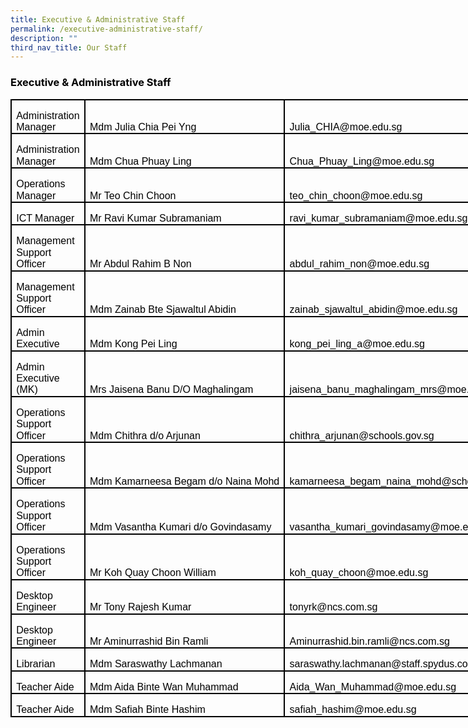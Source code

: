```yaml
---
title: Executive & Administrative Staff
permalink: /executive-administrative-staff/
description: ""
third_nav_title: Our Staff
---
```

<h3><span style="color: #000000;">Executive &amp; Administrative Staff</span></h3>
<table class="MsoNormalTable" style="width: 599.0pt; border-collapse: collapse; border: none; mso-border-alt: solid black 1.5pt; mso-border-themecolor: text1; mso-yfti-tbllook: 1184; mso-padding-alt: 0cm 5.4pt 0cm 5.4pt; mso-border-insideh: 1.5pt solid black; mso-border-insideh-themecolor: text1; mso-border-insidev: 1.5pt solid black; mso-border-insidev-themecolor: text1;" border="1" width="799" cellspacing="0" cellpadding="0">
<tbody>
<tr style="mso-yfti-irow: 0; mso-yfti-firstrow: yes; height: 20.1pt;">
<td style="width: 149.0pt; border: solid black 1.5pt; mso-border-themecolor: text1; padding: 0cm 5.4pt 0cm 5.4pt; height: 20.1pt;" valign="bottom" width="199">
<p class="MsoNormal" style="margin-bottom: 0cm; line-height: 115%;"><span lang="EN-SG" style="font-size: 12pt; line-height: 115%; font-family: Arial, sans-serif; color: #000000;">Administration Manager</span></p>
</td>
<td style="width: 205.0pt; border: solid black 1.5pt; mso-border-themecolor: text1; border-left: none; mso-border-left-alt: solid black 1.5pt; mso-border-left-themecolor: text1; padding: 0cm 5.4pt 0cm 5.4pt; height: 20.1pt;" valign="bottom" nowrap="nowrap" width="273">
<p class="MsoNormal" style="margin-bottom: 0cm; line-height: 115%;"><span lang="EN-SG" style="font-size: 12pt; line-height: 115%; font-family: Arial, sans-serif; color: #000000;">Mdm Julia Chia Pei Yng</span></p>
</td>
<td style="width: 245.0pt; border: solid black 1.5pt; mso-border-themecolor: text1; border-left: none; mso-border-left-alt: solid black 1.5pt; mso-border-left-themecolor: text1; padding: 0cm 5.4pt 0cm 5.4pt; height: 20.1pt;" valign="bottom" width="327">
<p class="MsoNormal" style="margin-bottom: 0cm; line-height: 115%;"><span lang="EN-SG" style="font-size: 12pt; line-height: 115%; font-family: Arial, sans-serif; color: #000000;">Julia_CHIA@moe.edu.sg</span></p>
</td>
</tr>
<tr style="mso-yfti-irow: 1; height: 20.1pt;">
<td style="width: 149.0pt; border: solid black 1.5pt; mso-border-themecolor: text1; border-top: none; mso-border-top-alt: solid black 1.5pt; mso-border-top-themecolor: text1; padding: 0cm 5.4pt 0cm 5.4pt; height: 20.1pt;" valign="bottom" width="199">
<p class="MsoNormal" style="margin-bottom: 0cm; line-height: 115%;"><span lang="EN-SG" style="font-size: 12pt; line-height: 115%; font-family: Arial, sans-serif; color: #000000;">Administration Manager</span></p>
</td>
<td style="width: 205.0pt; border-top: none; border-left: none; border-bottom: solid black 1.5pt; mso-border-bottom-themecolor: text1; border-right: solid black 1.5pt; mso-border-right-themecolor: text1; mso-border-top-alt: solid black 1.5pt; mso-border-top-themecolor: text1; mso-border-left-alt: solid black 1.5pt; mso-border-left-themecolor: text1; padding: 0cm 5.4pt 0cm 5.4pt; height: 20.1pt;" valign="bottom" width="273">
<p class="MsoNormal" style="margin-bottom: 0cm; line-height: 115%;"><span lang="EN-SG" style="font-size: 12pt; line-height: 115%; font-family: Arial, sans-serif; color: #000000;">Mdm Chua Phuay Ling</span></p>
</td>
<td style="width: 245.0pt; border-top: none; border-left: none; border-bottom: solid black 1.5pt; mso-border-bottom-themecolor: text1; border-right: solid black 1.5pt; mso-border-right-themecolor: text1; mso-border-top-alt: solid black 1.5pt; mso-border-top-themecolor: text1; mso-border-left-alt: solid black 1.5pt; mso-border-left-themecolor: text1; padding: 0cm 5.4pt 0cm 5.4pt; height: 20.1pt;" valign="bottom" width="327">
<p class="MsoNormal" style="margin-bottom: 0cm; line-height: 115%;"><span lang="EN-SG" style="font-size: 12pt; line-height: 115%; font-family: Arial, sans-serif; color: #000000;">Chua_Phuay_Ling@moe.edu.sg</span></p>
</td>
</tr>
<tr style="mso-yfti-irow: 2; height: 20.1pt;">
<td style="width: 149.0pt; border: solid black 1.5pt; mso-border-themecolor: text1; border-top: none; mso-border-top-alt: solid black 1.5pt; mso-border-top-themecolor: text1; padding: 0cm 5.4pt 0cm 5.4pt; height: 20.1pt;" valign="bottom" width="199">
<p class="MsoNormal" style="margin-bottom: 0cm; line-height: 115%;"><span lang="EN-SG" style="font-size: 12pt; line-height: 115%; font-family: Arial, sans-serif; color: #000000;">Operations Manager</span></p>
</td>
<td style="width: 205.0pt; border-top: none; border-left: none; border-bottom: solid black 1.5pt; mso-border-bottom-themecolor: text1; border-right: solid black 1.5pt; mso-border-right-themecolor: text1; mso-border-top-alt: solid black 1.5pt; mso-border-top-themecolor: text1; mso-border-left-alt: solid black 1.5pt; mso-border-left-themecolor: text1; padding: 0cm 5.4pt 0cm 5.4pt; height: 20.1pt;" valign="bottom" width="273">
<p class="MsoNormal" style="margin-bottom: 0cm; line-height: 115%;"><span lang="EN-SG" style="font-size: 12pt; line-height: 115%; font-family: Arial, sans-serif; color: #000000;">Mr Teo Chin Choon</span></p>
</td>
<td style="width: 245.0pt; border-top: none; border-left: none; border-bottom: solid black 1.5pt; mso-border-bottom-themecolor: text1; border-right: solid black 1.5pt; mso-border-right-themecolor: text1; mso-border-top-alt: solid black 1.5pt; mso-border-top-themecolor: text1; mso-border-left-alt: solid black 1.5pt; mso-border-left-themecolor: text1; padding: 0cm 5.4pt 0cm 5.4pt; height: 20.1pt;" valign="bottom" width="327">
<p class="MsoNormal" style="margin-bottom: 0cm; line-height: 115%;"><span lang="EN-SG" style="font-size: 12pt; line-height: 115%; font-family: Arial, sans-serif; color: #000000;">teo_chin_choon@moe.edu.sg</span></p>
</td>
</tr>
<tr style="mso-yfti-irow: 3; height: 20.1pt;">
<td style="width: 149.0pt; border: solid black 1.5pt; mso-border-themecolor: text1; border-top: none; mso-border-top-alt: solid black 1.5pt; mso-border-top-themecolor: text1; padding: 0cm 5.4pt 0cm 5.4pt; height: 20.1pt;" valign="bottom" width="199">
<p class="MsoNormal" style="margin-bottom: 0cm; line-height: 115%;"><span style="font-size: 12pt; line-height: 115%; font-family: Arial, sans-serif; color: #000000;">ICT Manager</span></p>
</td>
<td style="width: 205.0pt; border-top: none; border-left: none; border-bottom: solid black 1.5pt; mso-border-bottom-themecolor: text1; border-right: solid black 1.5pt; mso-border-right-themecolor: text1; mso-border-top-alt: solid black 1.5pt; mso-border-top-themecolor: text1; mso-border-left-alt: solid black 1.5pt; mso-border-left-themecolor: text1; padding: 0cm 5.4pt 0cm 5.4pt; height: 20.1pt;" valign="bottom" width="273">
<p class="MsoNormal" style="margin-bottom: 0cm; line-height: 115%;"><span lang="EN-SG" style="font-size: 12pt; line-height: 115%; font-family: Arial, sans-serif; color: #000000;">Mr Ravi Kumar Subramaniam</span></p>
</td>
<td style="width: 245.0pt; border-top: none; border-left: none; border-bottom: solid black 1.5pt; mso-border-bottom-themecolor: text1; border-right: solid black 1.5pt; mso-border-right-themecolor: text1; mso-border-top-alt: solid black 1.5pt; mso-border-top-themecolor: text1; mso-border-left-alt: solid black 1.5pt; mso-border-left-themecolor: text1; padding: 0cm 5.4pt 0cm 5.4pt; height: 20.1pt;" valign="bottom" width="327">
<p class="MsoNormal" style="margin-bottom: 0cm; line-height: 115%;"><span style="font-size: 12pt; line-height: 115%; font-family: Arial, sans-serif; color: #000000;">ravi_kumar_subramaniam@moe.edu.sg</span></p>
</td>
</tr>
<tr style="mso-yfti-irow: 4; height: 20.1pt;">
<td style="width: 149.0pt; border: solid black 1.5pt; mso-border-themecolor: text1; border-top: none; mso-border-top-alt: solid black 1.5pt; mso-border-top-themecolor: text1; padding: 0cm 5.4pt 0cm 5.4pt; height: 20.1pt;" valign="bottom" width="199">
<p class="MsoNormal" style="margin-bottom: 0cm; line-height: 115%;"><span lang="EN-SG" style="font-size: 12pt; line-height: 115%; font-family: Arial, sans-serif; color: #000000;">Management Support Officer</span></p>
</td>
<td style="width: 205.0pt; border-top: none; border-left: none; border-bottom: solid black 1.5pt; mso-border-bottom-themecolor: text1; border-right: solid black 1.5pt; mso-border-right-themecolor: text1; mso-border-top-alt: solid black 1.5pt; mso-border-top-themecolor: text1; mso-border-left-alt: solid black 1.5pt; mso-border-left-themecolor: text1; padding: 0cm 5.4pt 0cm 5.4pt; height: 20.1pt;" valign="bottom" width="273">
<p class="MsoNormal" style="margin-bottom: 0cm; line-height: 115%;"><span lang="EN-SG" style="font-size: 12pt; line-height: 115%; font-family: Arial, sans-serif; color: #000000;">Mr Abdul Rahim B Non</span></p>
</td>
<td style="width: 245.0pt; border-top: none; border-left: none; border-bottom: solid black 1.5pt; mso-border-bottom-themecolor: text1; border-right: solid black 1.5pt; mso-border-right-themecolor: text1; mso-border-top-alt: solid black 1.5pt; mso-border-top-themecolor: text1; mso-border-left-alt: solid black 1.5pt; mso-border-left-themecolor: text1; padding: 0cm 5.4pt 0cm 5.4pt; height: 20.1pt;" valign="bottom" width="327">
<p class="MsoNormal" style="margin-bottom: 0cm; line-height: 115%;"><span lang="EN-SG" style="font-size: 12pt; line-height: 115%; font-family: Arial, sans-serif; color: #000000;">abdul_rahim_non@moe.edu.sg</span></p>
</td>
</tr>
<tr style="mso-yfti-irow: 5; height: 20.1pt;">
<td style="width: 149.0pt; border: solid black 1.5pt; mso-border-themecolor: text1; border-top: none; mso-border-top-alt: solid black 1.5pt; mso-border-top-themecolor: text1; padding: 0cm 5.4pt 0cm 5.4pt; height: 20.1pt;" valign="bottom" width="199">
<p class="MsoNormal" style="margin-bottom: 0cm; line-height: 115%;"><span lang="EN-SG" style="font-size: 12pt; line-height: 115%; font-family: Arial, sans-serif; color: #000000;">Management Support Officer</span></p>
</td>
<td style="width: 205.0pt; border-top: none; border-left: none; border-bottom: solid black 1.5pt; mso-border-bottom-themecolor: text1; border-right: solid black 1.5pt; mso-border-right-themecolor: text1; mso-border-top-alt: solid black 1.5pt; mso-border-top-themecolor: text1; mso-border-left-alt: solid black 1.5pt; mso-border-left-themecolor: text1; padding: 0cm 5.4pt 0cm 5.4pt; height: 20.1pt;" valign="bottom" width="273">
<p class="MsoNormal" style="margin-bottom: 0cm; line-height: 115%;"><span lang="EN-SG" style="font-size: 12pt; line-height: 115%; font-family: Arial, sans-serif; color: #000000;">Mdm Zainab Bte Sjawaltul Abidin</span></p>
</td>
<td style="width: 245.0pt; border-top: none; border-left: none; border-bottom: solid black 1.5pt; mso-border-bottom-themecolor: text1; border-right: solid black 1.5pt; mso-border-right-themecolor: text1; mso-border-top-alt: solid black 1.5pt; mso-border-top-themecolor: text1; mso-border-left-alt: solid black 1.5pt; mso-border-left-themecolor: text1; padding: 0cm 5.4pt 0cm 5.4pt; height: 20.1pt;" valign="bottom" width="327">
<p class="MsoNormal" style="margin-bottom: 0cm; line-height: 115%;"><span lang="EN-SG" style="font-size: 12pt; line-height: 115%; font-family: Arial, sans-serif; color: #000000;">zainab_sjawaltul_abidin@moe.edu.sg</span></p>
</td>
</tr>
<tr style="mso-yfti-irow: 6; height: 20.1pt;">
<td style="width: 149.0pt; border: solid black 1.5pt; mso-border-themecolor: text1; border-top: none; mso-border-top-alt: solid black 1.5pt; mso-border-top-themecolor: text1; padding: 0cm 5.4pt 0cm 5.4pt; height: 20.1pt;" valign="bottom" width="199">
<p class="MsoNormal" style="margin-bottom: 0cm; line-height: 115%;"><span lang="EN-SG" style="font-size: 12pt; line-height: 115%; font-family: Arial, sans-serif; color: #000000;">Admin Executive</span></p>
</td>
<td style="width: 205.0pt; border-top: none; border-left: none; border-bottom: solid black 1.5pt; mso-border-bottom-themecolor: text1; border-right: solid black 1.5pt; mso-border-right-themecolor: text1; mso-border-top-alt: solid black 1.5pt; mso-border-top-themecolor: text1; mso-border-left-alt: solid black 1.5pt; mso-border-left-themecolor: text1; padding: 0cm 5.4pt 0cm 5.4pt; height: 20.1pt;" valign="bottom" width="273">
<p class="MsoNormal" style="margin-bottom: 0cm; line-height: 115%;"><span style="font-size: 12pt; line-height: 115%; font-family: Arial, sans-serif; color: #000000;">Mdm Kong Pei Ling</span></p>
</td>
<td style="width: 245.0pt; border-top: none; border-left: none; border-bottom: solid black 1.5pt; mso-border-bottom-themecolor: text1; border-right: solid black 1.5pt; mso-border-right-themecolor: text1; mso-border-top-alt: solid black 1.5pt; mso-border-top-themecolor: text1; mso-border-left-alt: solid black 1.5pt; mso-border-left-themecolor: text1; padding: 0cm 5.4pt 0cm 5.4pt; height: 20.1pt;" valign="bottom" width="327">
<p class="MsoNormal" style="margin-bottom: 0cm; line-height: 115%;"><span style="font-size: 12pt; line-height: 115%; font-family: Arial, sans-serif; color: #000000;">kong_pei_ling_a@moe.edu.sg</span></p>
</td>
</tr>
<tr style="mso-yfti-irow: 7; height: 20.1pt;">
<td style="width: 149.0pt; border: solid black 1.5pt; mso-border-themecolor: text1; border-top: none; mso-border-top-alt: solid black 1.5pt; mso-border-top-themecolor: text1; padding: 0cm 5.4pt 0cm 5.4pt; height: 20.1pt;" valign="bottom" width="199">
<p class="MsoNormal" style="margin-bottom: 0cm; line-height: 115%;"><span lang="EN-SG" style="font-size: 12pt; line-height: 115%; font-family: Arial, sans-serif; color: #000000;">Admin Executive (MK)</span></p>
</td>
<td style="width: 205.0pt; border-top: none; border-left: none; border-bottom: solid black 1.5pt; mso-border-bottom-themecolor: text1; border-right: solid black 1.5pt; mso-border-right-themecolor: text1; mso-border-top-alt: solid black 1.5pt; mso-border-top-themecolor: text1; mso-border-left-alt: solid black 1.5pt; mso-border-left-themecolor: text1; padding: 0cm 5.4pt 0cm 5.4pt; height: 20.1pt;" valign="bottom" width="273">
<p class="MsoNormal" style="margin-bottom: 0cm; line-height: 115%;"><span style="font-size: 12pt; line-height: 115%; font-family: Arial, sans-serif; color: #000000;">Mrs Jaisena Banu D/O Maghalingam</span></p>
</td>
<td style="width: 245.0pt; border-top: none; border-left: none; border-bottom: solid black 1.5pt; mso-border-bottom-themecolor: text1; border-right: solid black 1.5pt; mso-border-right-themecolor: text1; mso-border-top-alt: solid black 1.5pt; mso-border-top-themecolor: text1; mso-border-left-alt: solid black 1.5pt; mso-border-left-themecolor: text1; padding: 0cm 5.4pt 0cm 5.4pt; height: 20.1pt;" valign="bottom" width="327">
<p class="MsoNormal" style="margin-bottom: 0cm; line-height: 115%;"><span style="font-size: 12pt; line-height: 115%; font-family: Arial, sans-serif; color: #000000;">jaisena_banu_maghalingam_mrs@moe.edu.sg</span></p>
</td>
</tr>
<tr style="mso-yfti-irow: 8; height: 20.1pt;">
<td style="width: 149.0pt; border: solid black 1.5pt; mso-border-themecolor: text1; border-top: none; mso-border-top-alt: solid black 1.5pt; mso-border-top-themecolor: text1; padding: 0cm 5.4pt 0cm 5.4pt; height: 20.1pt;" valign="bottom" width="199">
<p class="MsoNormal" style="margin-bottom: 0cm; line-height: 115%;"><span lang="EN-SG" style="font-size: 12pt; line-height: 115%; font-family: Arial, sans-serif; color: #000000;">Operations Support Officer</span></p>
</td>
<td style="width: 205.0pt; border-top: none; border-left: none; border-bottom: solid black 1.5pt; mso-border-bottom-themecolor: text1; border-right: solid black 1.5pt; mso-border-right-themecolor: text1; mso-border-top-alt: solid black 1.5pt; mso-border-top-themecolor: text1; mso-border-left-alt: solid black 1.5pt; mso-border-left-themecolor: text1; padding: 0cm 5.4pt 0cm 5.4pt; height: 20.1pt;" valign="bottom" width="273">
<p class="MsoNormal" style="margin-bottom: 0cm; line-height: 115%;"><span lang="EN-SG" style="font-size: 12pt; line-height: 115%; font-family: Arial, sans-serif; color: #000000;">Mdm Chithra d/o Arjunan</span></p>
</td>
<td style="width: 245.0pt; border-top: none; border-left: none; border-bottom: solid black 1.5pt; mso-border-bottom-themecolor: text1; border-right: solid black 1.5pt; mso-border-right-themecolor: text1; mso-border-top-alt: solid black 1.5pt; mso-border-top-themecolor: text1; mso-border-left-alt: solid black 1.5pt; mso-border-left-themecolor: text1; padding: 0cm 5.4pt 0cm 5.4pt; height: 20.1pt;" valign="bottom" width="327">
<p class="MsoNormal" style="margin-bottom: 0cm; line-height: 115%;"><span style="font-size: 12pt; line-height: 115%; font-family: Arial, sans-serif; color: #000000;">chithra_arjunan@schools.gov.sg</span></p>
</td>
</tr>
<tr style="mso-yfti-irow: 9; height: 20.1pt;">
<td style="width: 149.0pt; border: solid black 1.5pt; mso-border-themecolor: text1; border-top: none; mso-border-top-alt: solid black 1.5pt; mso-border-top-themecolor: text1; padding: 0cm 5.4pt 0cm 5.4pt; height: 20.1pt;" valign="bottom" width="199">
<p class="MsoNormal" style="margin-bottom: 0cm; line-height: 115%;"><span style="font-size: 12pt; line-height: 115%; font-family: Arial, sans-serif; color: #000000;">Operations Support Officer</span></p>
</td>
<td style="width: 205.0pt; border-top: none; border-left: none; border-bottom: solid black 1.5pt; mso-border-bottom-themecolor: text1; border-right: solid black 1.5pt; mso-border-right-themecolor: text1; mso-border-top-alt: solid black 1.5pt; mso-border-top-themecolor: text1; mso-border-left-alt: solid black 1.5pt; mso-border-left-themecolor: text1; padding: 0cm 5.4pt 0cm 5.4pt; height: 20.1pt;" valign="bottom" nowrap="nowrap" width="273">
<p class="MsoNormal" style="margin-bottom: 0cm; line-height: 115%;"><span lang="EN-SG" style="font-size: 12pt; line-height: 115%; font-family: Arial, sans-serif; color: #000000;">Mdm Kamarneesa Begam d/o Naina Mohd</span></p>
</td>
<td style="width: 245.0pt; border-top: none; border-left: none; border-bottom: solid black 1.5pt; mso-border-bottom-themecolor: text1; border-right: solid black 1.5pt; mso-border-right-themecolor: text1; mso-border-top-alt: solid black 1.5pt; mso-border-top-themecolor: text1; mso-border-left-alt: solid black 1.5pt; mso-border-left-themecolor: text1; padding: 0cm 5.4pt 0cm 5.4pt; height: 20.1pt;" valign="bottom" width="327">
<p class="MsoNormal" style="margin-bottom: 0cm; line-height: 115%;"><span style="font-size: 12pt; line-height: 115%; font-family: Arial, sans-serif; color: #000000;">kamarneesa_begam_naina_mohd@schools.gov.sg</span></p>
</td>
</tr>
<tr style="mso-yfti-irow: 10; height: 20.1pt;">
<td style="width: 149.0pt; border: solid black 1.5pt; mso-border-themecolor: text1; border-top: none; mso-border-top-alt: solid black 1.5pt; mso-border-top-themecolor: text1; padding: 0cm 5.4pt 0cm 5.4pt; height: 20.1pt;" valign="bottom" width="199">
<p class="MsoNormal" style="margin-bottom: 0cm; line-height: 115%;"><span style="font-size: 12pt; line-height: 115%; font-family: Arial, sans-serif; color: #000000;">Operations Support Officer</span></p>
</td>
<td style="width: 205.0pt; border-top: none; border-left: none; border-bottom: solid black 1.5pt; mso-border-bottom-themecolor: text1; border-right: solid black 1.5pt; mso-border-right-themecolor: text1; mso-border-top-alt: solid black 1.5pt; mso-border-top-themecolor: text1; mso-border-left-alt: solid black 1.5pt; mso-border-left-themecolor: text1; padding: 0cm 5.4pt 0cm 5.4pt; height: 20.1pt;" valign="bottom" width="273">
<p class="MsoNormal" style="margin-bottom: 0cm; line-height: 115%;"><span lang="EN-SG" style="font-size: 12pt; line-height: 115%; font-family: Arial, sans-serif; color: #000000;">Mdm Vasantha Kumari d/o Govindasamy</span></p>
</td>
<td style="width: 245.0pt; border-top: none; border-left: none; border-bottom: solid black 1.5pt; mso-border-bottom-themecolor: text1; border-right: solid black 1.5pt; mso-border-right-themecolor: text1; mso-border-top-alt: solid black 1.5pt; mso-border-top-themecolor: text1; mso-border-left-alt: solid black 1.5pt; mso-border-left-themecolor: text1; padding: 0cm 5.4pt 0cm 5.4pt; height: 20.1pt;" valign="bottom" width="327">
<p class="MsoNormal" style="margin-bottom: 0cm; line-height: 115%;"><span lang="EN-SG" style="font-size: 12pt; line-height: 115%; font-family: Arial, sans-serif; color: #000000;">vasantha_kumari_govindasamy@moe.edu.sg</span></p>
</td>
</tr>
<tr style="mso-yfti-irow: 11; height: 20.1pt;">
<td style="width: 149.0pt; border: solid black 1.5pt; mso-border-themecolor: text1; border-top: none; mso-border-top-alt: solid black 1.5pt; mso-border-top-themecolor: text1; padding: 0cm 5.4pt 0cm 5.4pt; height: 20.1pt;" valign="bottom" width="199">
<p class="MsoNormal" style="margin-bottom: 0cm; line-height: 115%;"><span style="font-size: 12pt; line-height: 115%; font-family: Arial, sans-serif; color: #000000;">Operations Support Officer</span></p>
</td>
<td style="width: 205.0pt; border-top: none; border-left: none; border-bottom: solid black 1.5pt; mso-border-bottom-themecolor: text1; border-right: solid black 1.5pt; mso-border-right-themecolor: text1; mso-border-top-alt: solid black 1.5pt; mso-border-top-themecolor: text1; mso-border-left-alt: solid black 1.5pt; mso-border-left-themecolor: text1; padding: 0cm 5.4pt 0cm 5.4pt; height: 20.1pt;" valign="bottom" width="273">
<p class="MsoNormal" style="margin-bottom: 0cm; line-height: 115%;"><span lang="EN-SG" style="font-size: 12pt; line-height: 115%; font-family: Arial, sans-serif; color: #000000;">Mr Koh Quay Choon William</span></p>
</td>
<td style="width: 245.0pt; border-top: none; border-left: none; border-bottom: solid black 1.5pt; mso-border-bottom-themecolor: text1; border-right: solid black 1.5pt; mso-border-right-themecolor: text1; mso-border-top-alt: solid black 1.5pt; mso-border-top-themecolor: text1; mso-border-left-alt: solid black 1.5pt; mso-border-left-themecolor: text1; padding: 0cm 5.4pt 0cm 5.4pt; height: 20.1pt;" valign="bottom" width="327">
<p class="MsoNormal" style="margin-bottom: 0cm; line-height: 115%;"><span lang="EN-SG" style="font-size: 12pt; line-height: 115%; font-family: Arial, sans-serif; color: #000000;">koh_quay_choon@moe.edu.sg</span></p>
</td>
</tr>
<tr style="mso-yfti-irow: 12; height: 20.1pt;">
<td style="width: 149.0pt; border: solid black 1.5pt; mso-border-themecolor: text1; border-top: none; mso-border-top-alt: solid black 1.5pt; mso-border-top-themecolor: text1; padding: 0cm 5.4pt 0cm 5.4pt; height: 20.1pt;" valign="bottom" width="199">
<p class="MsoNormal" style="margin-bottom: 0cm; line-height: 115%;"><span lang="EN-SG" style="font-size: 12pt; line-height: 115%; font-family: Arial, sans-serif; color: #000000;">Desktop Engineer</span></p>
</td>
<td style="width: 205.0pt; border-top: none; border-left: none; border-bottom: solid black 1.5pt; mso-border-bottom-themecolor: text1; border-right: solid black 1.5pt; mso-border-right-themecolor: text1; mso-border-top-alt: solid black 1.5pt; mso-border-top-themecolor: text1; mso-border-left-alt: solid black 1.5pt; mso-border-left-themecolor: text1; padding: 0cm 5.4pt 0cm 5.4pt; height: 20.1pt;" valign="bottom" width="273">
<p class="MsoNormal" style="margin-bottom: 0cm; line-height: 115%;"><span lang="EN-SG" style="font-size: 12pt; line-height: 115%; font-family: Arial, sans-serif; color: #000000;">Mr Tony Rajesh Kumar</span></p>
</td>
<td style="width: 245.0pt; border-top: none; border-left: none; border-bottom: solid black 1.5pt; mso-border-bottom-themecolor: text1; border-right: solid black 1.5pt; mso-border-right-themecolor: text1; mso-border-top-alt: solid black 1.5pt; mso-border-top-themecolor: text1; mso-border-left-alt: solid black 1.5pt; mso-border-left-themecolor: text1; padding: 0cm 5.4pt 0cm 5.4pt; height: 20.1pt;" valign="bottom" width="327">
<p class="MsoNormal" style="margin-bottom: 0cm; line-height: 115%;"><span lang="EN-SG" style="font-size: 12pt; line-height: 115%; font-family: Arial, sans-serif; color: #000000;">tonyrk@ncs.com.sg</span></p>
</td>
</tr>
<tr style="mso-yfti-irow: 13; height: 20.1pt;">
<td style="width: 149.0pt; border: solid black 1.5pt; mso-border-themecolor: text1; border-top: none; mso-border-top-alt: solid black 1.5pt; mso-border-top-themecolor: text1; padding: 0cm 5.4pt 0cm 5.4pt; height: 20.1pt;" valign="bottom" width="199">
<p class="MsoNormal" style="margin-bottom: 0cm; line-height: 115%;"><span lang="EN-SG" style="font-size: 12pt; line-height: 115%; font-family: Arial, sans-serif; color: #000000;">Desktop Engineer</span></p>
</td>
<td style="width: 205.0pt; border-top: none; border-left: none; border-bottom: solid black 1.5pt; mso-border-bottom-themecolor: text1; border-right: solid black 1.5pt; mso-border-right-themecolor: text1; mso-border-top-alt: solid black 1.5pt; mso-border-top-themecolor: text1; mso-border-left-alt: solid black 1.5pt; mso-border-left-themecolor: text1; padding: 0cm 5.4pt 0cm 5.4pt; height: 20.1pt;" valign="bottom" width="273">
<p class="MsoNormal" style="margin-bottom: 0cm; line-height: 115%;"><span style="font-size: 12pt; line-height: 115%; font-family: Arial, sans-serif; color: #000000;">Mr Aminurrashid Bin Ramli</span></p>
</td>
<td style="width: 245.0pt; border-top: none; border-left: none; border-bottom: solid black 1.5pt; mso-border-bottom-themecolor: text1; border-right: solid black 1.5pt; mso-border-right-themecolor: text1; mso-border-top-alt: solid black 1.5pt; mso-border-top-themecolor: text1; mso-border-left-alt: solid black 1.5pt; mso-border-left-themecolor: text1; padding: 0cm 5.4pt 0cm 5.4pt; height: 20.1pt;" valign="bottom" width="327">
<p class="MsoNormal" style="margin-bottom: 0cm; line-height: 115%;"><span style="font-size: 12pt; line-height: 115%; font-family: Arial, sans-serif; color: #000000;">Aminurrashid.bin.ramli@ncs.com.sg</span></p>
</td>
</tr>
<tr style="mso-yfti-irow: 14; height: 20.1pt;">
<td style="width: 149.0pt; border: solid black 1.5pt; mso-border-themecolor: text1; border-top: none; mso-border-top-alt: solid black 1.5pt; mso-border-top-themecolor: text1; padding: 0cm 5.4pt 0cm 5.4pt; height: 20.1pt;" valign="bottom" width="199">
<p class="MsoNormal" style="margin-bottom: 0cm; line-height: 115%;"><span lang="EN-SG" style="font-size: 12pt; line-height: 115%; font-family: Arial, sans-serif; color: #000000;">Librarian</span></p>
</td>
<td style="width: 205.0pt; border-top: none; border-left: none; border-bottom: solid black 1.5pt; mso-border-bottom-themecolor: text1; border-right: solid black 1.5pt; mso-border-right-themecolor: text1; mso-border-top-alt: solid black 1.5pt; mso-border-top-themecolor: text1; mso-border-left-alt: solid black 1.5pt; mso-border-left-themecolor: text1; padding: 0cm 5.4pt 0cm 5.4pt; height: 20.1pt;" valign="bottom" width="273">
<p class="MsoNormal" style="margin-bottom: 0cm; line-height: 115%;"><span lang="EN-SG" style="font-size: 12pt; line-height: 115%; font-family: Arial, sans-serif; color: #000000;">Mdm Saraswathy Lachmanan</span></p>
</td>
<td style="width: 245.0pt; border-top: none; border-left: none; border-bottom: solid black 1.5pt; mso-border-bottom-themecolor: text1; border-right: solid black 1.5pt; mso-border-right-themecolor: text1; mso-border-top-alt: solid black 1.5pt; mso-border-top-themecolor: text1; mso-border-left-alt: solid black 1.5pt; mso-border-left-themecolor: text1; padding: 0cm 5.4pt 0cm 5.4pt; height: 20.1pt;" valign="bottom" width="327">
<p class="MsoNormal" style="margin-bottom: 0cm; line-height: 115%;"><span lang="EN-SG" style="font-size: 12pt; line-height: 115%; font-family: Arial, sans-serif; color: #000000;">saraswathy.lachmanan@staff.spydus.com.sg</span></p>
</td>
</tr>
<tr style="mso-yfti-irow: 15; height: 20.1pt;">
<td style="width: 149.0pt; border: solid black 1.5pt; mso-border-themecolor: text1; border-top: none; mso-border-top-alt: solid black 1.5pt; mso-border-top-themecolor: text1; padding: 0cm 5.4pt 0cm 5.4pt; height: 20.1pt;" valign="bottom" width="199">
<p class="MsoNormal" style="margin-bottom: 0cm; line-height: 115%;"><span lang="EN-SG" style="font-size: 12pt; line-height: 115%; font-family: Arial, sans-serif; color: #000000;">Teacher Aide</span></p>
</td>
<td style="width: 205.0pt; border-top: none; border-left: none; border-bottom: solid black 1.5pt; mso-border-bottom-themecolor: text1; border-right: solid black 1.5pt; mso-border-right-themecolor: text1; mso-border-top-alt: solid black 1.5pt; mso-border-top-themecolor: text1; mso-border-left-alt: solid black 1.5pt; mso-border-left-themecolor: text1; padding: 0cm 5.4pt 0cm 5.4pt; height: 20.1pt;" valign="bottom" width="273">
<p class="MsoNormal" style="margin-bottom: 0cm; line-height: 115%;"><span lang="EN-SG" style="font-size: 12pt; line-height: 115%; font-family: Arial, sans-serif; color: #000000;">Mdm Aida Binte Wan Muhammad</span></p>
</td>
<td style="width: 245.0pt; border-top: none; border-left: none; border-bottom: solid black 1.5pt; mso-border-bottom-themecolor: text1; border-right: solid black 1.5pt; mso-border-right-themecolor: text1; mso-border-top-alt: solid black 1.5pt; mso-border-top-themecolor: text1; mso-border-left-alt: solid black 1.5pt; mso-border-left-themecolor: text1; padding: 0cm 5.4pt 0cm 5.4pt; height: 20.1pt;" valign="bottom" width="327">
<p class="MsoNormal" style="margin-bottom: 0cm; line-height: 115%;"><span lang="EN-SG" style="font-size: 12pt; line-height: 115%; font-family: Arial, sans-serif; color: #000000;">Aida_Wan_Muhammad@moe.edu.sg</span></p>
</td>
</tr>
<tr style="mso-yfti-irow: 16; mso-yfti-lastrow: yes; height: 20.1pt;">
<td style="width: 149.0pt; border: solid black 1.5pt; mso-border-themecolor: text1; border-top: none; mso-border-top-alt: solid black 1.5pt; mso-border-top-themecolor: text1; padding: 0cm 5.4pt 0cm 5.4pt; height: 20.1pt;" valign="bottom" width="199">
<p class="MsoNormal" style="margin-bottom: 0cm; line-height: 115%;"><span lang="EN-SG" style="font-size: 12pt; line-height: 115%; font-family: Arial, sans-serif; color: #000000;">Teacher Aide</span></p>
</td>
<td style="width: 205.0pt; border-top: none; border-left: none; border-bottom: solid black 1.5pt; mso-border-bottom-themecolor: text1; border-right: solid black 1.5pt; mso-border-right-themecolor: text1; mso-border-top-alt: solid black 1.5pt; mso-border-top-themecolor: text1; mso-border-left-alt: solid black 1.5pt; mso-border-left-themecolor: text1; padding: 0cm 5.4pt 0cm 5.4pt; height: 20.1pt;" valign="bottom" width="273">
<p class="MsoNormal" style="margin-bottom: 0cm; line-height: 115%;"><span lang="EN-SG" style="font-size: 12pt; line-height: 115%; font-family: Arial, sans-serif; color: #000000;">Mdm Safiah Binte Hashim</span></p>
</td>
<td style="width: 245.0pt; border-top: none; border-left: none; border-bottom: solid black 1.5pt; mso-border-bottom-themecolor: text1; border-right: solid black 1.5pt; mso-border-right-themecolor: text1; mso-border-top-alt: solid black 1.5pt; mso-border-top-themecolor: text1; mso-border-left-alt: solid black 1.5pt; mso-border-left-themecolor: text1; padding: 0cm 5.4pt 0cm 5.4pt; height: 20.1pt;" valign="bottom" width="327">
<p class="MsoNormal" style="margin-bottom: 0cm; line-height: 115%;"><span lang="EN-SG" style="font-size: 12pt; line-height: 115%; font-family: Arial, sans-serif; color: #000000;">safiah_hashim@moe.edu.sg</span></p>
</td>
</tr>
</tbody>
</table>